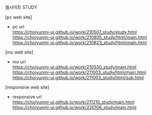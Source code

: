 웹사이트 STUDY

[pc web site]

- pc url <br>
   https://choiyunmi-ui.github.io/work/210507_study/study.html<br>
   https://choiyunmi-ui.github.io/work/210805_study/html/main.html<br>
   https://choiyunmi-ui.github.io/work/210823_study/html/main.html<br>

[mo web site]

- mo url <br>
  https://choiyunmi-ui.github.io/work/210530_study/main.html<br>
  https://choiyunmi-ui.github.io/work/211003_study/html/main.html<br>
  https://choiyunmi-ui.github.io/work/211003_study/html/sub.html<br>

[responsive web site]

- responsive url <br>
  https://choiyunmi-ui.github.io/work/211210_study/main.html<br>
  https://choiyunmi-ui.github.io/work/220106_study/main.html<br>
